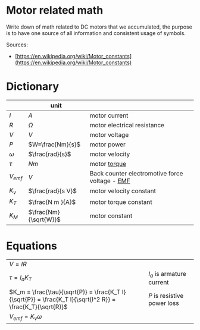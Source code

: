 # Motor related math

Write down of math related to DC motors that we accumulated, the purpose is to have one source of all information and consistent usage of symbols.

Sources:
 - [https://en.wikipedia.org/wiki/Motor_constants](https://en.wikipedia.org/wiki/Motor_constants)

# Dictionary

| | unit | |
| ----- | ---- | --- |
| $I$ | $A$ |  motor current
| $R$ | $\Omega$ | motor electrical resistance
| $V$ | $V$ | motor voltage
| $P$ | $W=\frac{Nm}{s}$ | motor power
| $\omega$ | $\frac{rad}{s}$ | motor velocity
| $\tau$ | $Nm$ | motor [torque](https://en.wikipedia.org/wiki/Torque)
| $V_{emf}$ | $V$ | Back counter electromotive force voltage - [EMF](https://en.wikipedia.org/wiki/Counter_electromotive_force)
| $K_v$ | $\frac{rad}{s V}$ | motor velocity constant
| $K_T$ | $\frac{N m }{A}$ | motor torque constant
| $K_M$ | $\frac{Nm}{\sqrt{W}}$ | motor constant

# Equations

|||
| --- | --- |
| $V = IR$||
| $\tau = I_a K_T$ | $I_a$ is armature current
| $K_m = \frac{\tau}{\sqrt{P}} = \frac{K_T I}{\sqrt{P}} = \frac{K_T I}{\sqrt{I^2 R}} = \frac{K_T}{\sqrt{R}}$ | $P$ is resistive power loss
| $V_{emf} = K_v \omega$ |
